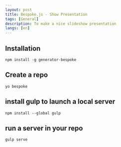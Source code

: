 ```yaml
---
layout: post
title: Bespoke.js - Show Presentation
tags: [General]
description: To make a nice slideshow presentation
langs: [en]
---
```


## Installation

    npm install -g generator-bespoke

## Create a repo

    yo bespoke

## install gulp to launch a local server

    npm install --global gulp

## run a server in your repo

    gulp serve
